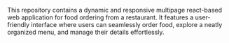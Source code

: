 This repository contains a dynamic and responsive multipage react-based web application for food ordering from a restaurant. It features a user-friendly interface where users can seamlessly order food, explore a neatly organized menu, and manage their details effortlessly.
